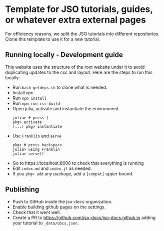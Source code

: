 # Template for JSO tutorials, guides, or whatever extra external pages

For efficiency reasons, we split the JSO tutorials into different repositories.
Clone this template to use it for a new tutorial.

## Running locally - Development guide

This website uses the structure of the root website under it to avoid duplicating updates to the css and layout.
Here are the steps to run this locally:

- Run `bash getdeps.sh` to clone what is needed.
- Install `npm`
- Run `npm install`
- Run `npm run css-build`
- Open julia, activate and instantiate the environment.
  ```
  julia> # press ]
  pkg> activate .
  (...) pkg> instantiate
  ```
- Use `Franklin` and `serve`
  ```
  pkg> # press backspace
  julia> using Franklin
  julia> serve()
  ```
- Go to https://localhost:8000 to check that everything is running
- Edit `index.md` and `index.jl` as needed.
- If you `pkg> add` any package, add a `[compat]` upper bound.

## Publishing

- Push to GitHub inside the jso-docs organization.
- Enable building github pages on the settings.
- Check that it went well.
- Create a PR to https://github.com/jso-docs/jso-docs.github.io adding your tutorial to `_data/docs.json`.